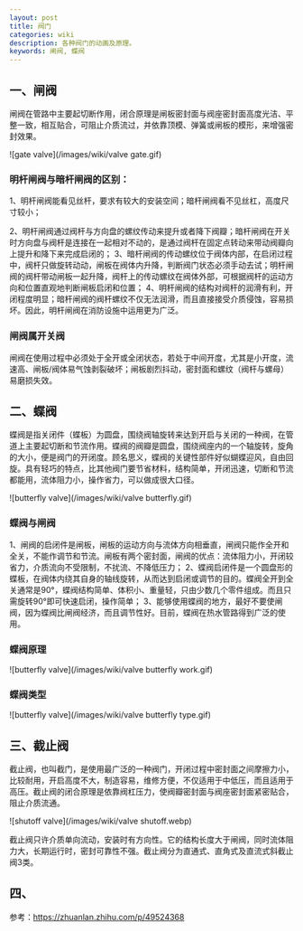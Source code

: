 ```yaml
---
layout: post
title: 阀门
categories: wiki
description: 各种阀门的动画及原理。
keywords: 闸阀, 蝶阀
---
```


## 一、闸阀

闸阀在管路中主要起切断作用，闭合原理是闸板密封面与阀座密封面高度光洁、平整一致，相互贴合，可阻止介质流过，并依靠顶模、弹簧或闸板的模形，来增强密封效果。

![gate valve](/images/wiki/valve gate.gif)

### 明杆闸阀与暗杆闸阀的区别：

1、明杆闸阀能看见丝杆，要求有较大的安装空间；暗杆闸阀看不见丝杠，高度尺寸较小；

2、明杆闸阀通过阀杆与方向盘的螺纹传动来提升或者降下阀瓣；暗杆闸阀在开关时方向盘与阀杆是连接在一起相对不动的，是通过阀杆在固定点转动来带动阀瓣向上提升和降下来完成启闭的；
3、暗杆闸阀的传动螺纹位于阀体内部，在启闭过程中，阀杆只做旋转动动，闸板在阀体内升降，判断阀门状态必须手动去试；明杆闸阀的阀杆带动闸板一起升降，阀杆上的传动螺纹在阀体外部，可根据阀杆的运动方向和位置直观地判断闸板启闭和位置；
4、明杆闸阀的结构对阀杆的润滑有利，开闭程度明显；暗杆闸阀的阀杆螺纹不仅无法润滑，而且直接接受介质侵蚀，容易损坏。因此，明杆闸阀在消防设施中运用更为广泛。

### 闸阀属开关阀

闸阀在使用过程中必须处于全开或全闭状态，若处于中间开度，尤其是小开度，流速高、闸板/阀体易气蚀剥裂破坏；闸板剧烈抖动，密封面和螺纹（阀杆与螺母）易磨损失效。

## 二、蝶阀

蝶阀是指关闭件（蝶板）为圆盘，围绕阀轴旋转来达到开启与关闭的一种阀，在管道上主要起切断和节流作用。蝶阀的阀瓣是圆盘，围绕阀座内的一个轴旋转，旋角的大小，便是阀门的开闭度。顾名思义，蝶阀的关键性部件好似蝴蝶迎风，自由回旋。具有轻巧的特点，比其他阀门要节省材料，结构简单，开闭迅速，切断和节流都能用，流体阻力小，操作省力，可以做成很大口径。

![butterfly valve](/images/wiki/valve butterfly.gif)

### 蝶阀与闸阀

1、闸阀的启闭件是闸板，闸板的运动方向与流体方向相垂直，闸阀只能作全开和全关，不能作调节和节流。闸板有两个密封面，闸阀的优点：流体阻力小，开闭较省力，介质流向不受限制，不扰流、不降低压力；
2、蝶阀启闭件是一个圆盘形的蝶板，在阀体内绕其自身的轴线旋转，从而达到启闭或调节的目的。蝶阀全开到全关通常是90°，蝶阀结构简单、体积小、重量轻，只由少数几个零件组成。而且只需旋转90°即可快速启闭，操作简单；
3、能够使用蝶阀的地方，最好不要使闸阀，因为蝶阀比闸阀经济，而且调节性好。目前，蝶阀在热水管路得到广泛的使用。

### 蝶阀原理

![butterfly valve](/images/wiki/valve butterfly work.gif)

### 蝶阀类型

![butterfly valve](/images/wiki/valve butterfly type.gif)

## 三、截止阀

截止阀，也叫截门，是使用最广泛的一种阀门，开闭过程中密封面之间摩擦力小，比较耐用，开启高度不大，制造容易，维修方便，不仅适用于中低压，而且适用于高压。截止阀的闭合原理是依靠阀杠压力，使阀瓣密封面与阀座密封面紧密贴合，阻止介质流通。

![shutoff valve](/images/wiki/valve shutoff.webp)

截止阀只许介质单向流动，安装时有方向性。它的结构长度大于闸阀，同时流体阻力大，长期运行时，密封可靠性不强。截止阀分为直通式、直角式及直流式斜截止阀3类。

## 四、

参考：<https://zhuanlan.zhihu.com/p/49524368>
